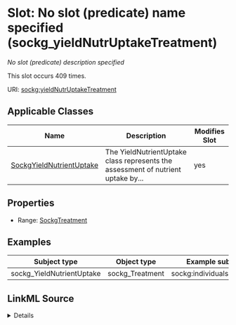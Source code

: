 

# Slot: No slot (predicate) name specified (sockg_yieldNutrUptakeTreatment)


_No slot (predicate) description specified_






This slot occurs 409 times.


URI: [sockg:yieldNutrUptakeTreatment](https://idir.uta.edu/sockg-ontology/docs/yieldNutrUptakeTreatment)



<!-- no inheritance hierarchy -->





## Applicable Classes

| Name | Description | Modifies Slot |
| --- | --- | --- |
| [SockgYieldNutrientUptake](../classes/SockgYieldNutrientUptake.md) | The YieldNutrientUptake class represents the assessment of nutrient uptake by... |  yes  |







## Properties

* Range: [SockgTreatment](../classes/SockgTreatment.md)






## Examples

| Subject type | Object type | Example subject | Example object | Occurrences |
| --- | --- | --- | --- | --- |
| sockg_YieldNutrientUptake | sockg_Treatment | sockg:individuals/624587 | sockg:individuals/364210 | 409 |




## LinkML Source

<details>

```yaml
name: sockg_yieldNutrUptakeTreatment
annotations:
  count:
    tag: count
    value: 409
description: No slot (predicate) description specified
title: No slot (predicate) name specified
examples:
- object:
    example_object: sockg:individuals/364210
    example_object_type: sockg_Treatment
    example_predicate: sockg:yieldNutrUptakeTreatment
    example_subject: sockg:individuals/624587
    example_subject_type: sockg_YieldNutrientUptake
from_schema: soc-kg
rank: 1000
domain: sockg_YieldNutrientUptake
slot_uri: sockg:yieldNutrUptakeTreatment
alias: sockg_yieldNutrUptakeTreatment
domain_of:
- sockg_YieldNutrientUptake
range: sockg_Treatment

```
</details>